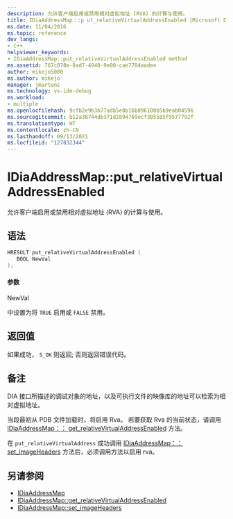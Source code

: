 ```yaml
---
description: 允许客户端启用或禁用相对虚拟地址 (RVA) 的计算与使用。
title: IDiaAddressMap：:p ut_relativeVirtualAddressEnabled |Microsoft Docs
ms.date: 11/04/2016
ms.topic: reference
dev_langs:
- C++
helpviewer_keywords:
- IDiaAddressMap::put_relativeVirtualAddressEnabled method
ms.assetid: 767c078e-8ad7-4940-9e00-cae7704aadee
author: mikejo5000
ms.author: mikejo
manager: jmartens
ms.technology: vs-ide-debug
ms.workload:
- multiple
ms.openlocfilehash: 9cfb2e9b3b77adb5e0b16b896100b5b9eab04596
ms.sourcegitcommit: b12a38744db371d2894769ecf305585f9577792f
ms.translationtype: HT
ms.contentlocale: zh-CN
ms.lasthandoff: 09/13/2021
ms.locfileid: "127832344"
---
```

# <a name="idiaaddressmapput_relativevirtualaddressenabled"></a>IDiaAddressMap::put_relativeVirtualAddressEnabled
允许客户端启用或禁用相对虚拟地址 (RVA) 的计算与使用。

## <a name="syntax"></a>语法

```C++
HRESULT put_relativeVirtualAddressEnabled ( 
   BOOL NewVal
);
```

#### <a name="parameters"></a>参数
 NewVal

中设置为将 `TRUE` 启用或 `FALSE` 禁用。

## <a name="return-value"></a>返回值
 如果成功， `S_OK` 则返回; 否则返回错误代码。

## <a name="remarks"></a>备注
 DIA 接口所描述的调试对象的地址，以及可执行文件的映像库的地址可以检索为相对虚拟地址。

 当段最初从 PDB 文件加载时，将启用 Rva。 若要获取 Rva 的当前状态，请调用 [IDiaAddressMap：： get_relativeVirtualAddressEnabled](../../debugger/debug-interface-access/idiaaddressmap-get-relativevirtualaddressenabled.md) 方法。

 在 `put_relativeVirtualAddress` 成功调用 [IDiaAddressMap：： set_imageHeaders](../../debugger/debug-interface-access/idiaaddressmap-set-imageheaders.md) 方法后，必须调用方法以启用 rva。

## <a name="see-also"></a>另请参阅
- [IDiaAddressMap](../../debugger/debug-interface-access/idiaaddressmap.md)
- [IDiaAddressMap::get_relativeVirtualAddressEnabled](../../debugger/debug-interface-access/idiaaddressmap-get-relativevirtualaddressenabled.md)
- [IDiaAddressMap::set_imageHeaders](../../debugger/debug-interface-access/idiaaddressmap-set-imageheaders.md)
